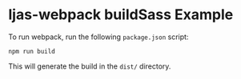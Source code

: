 # ljas-webpack buildSass Example

To run webpack, run the following `package.json` script:

```console
npm run build
```

This will generate the build in the `dist/` directory.
